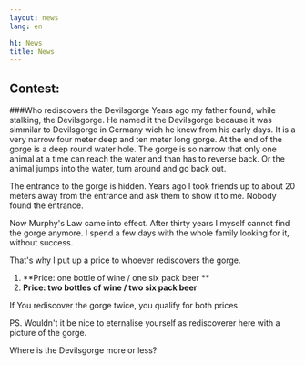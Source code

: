 ```yaml
---
layout: news
lang: en

h1: News
title: News
---
```



Contest:
----
###Who rediscovers the Devilsgorge
Years ago my father found, while stalking, the Devilsgorge. He named it the Devilsgorge because it was simmilar to Devilsgorge in Germany wich he knew from his early days. It is a very narrow four meter deep and ten meter long gorge. At the end of the gorge is a deep round water hole. The gorge is so narrow that only one animal at a time can reach the water and than has to reverse back. Or the animal jumps into the water, turn around and go back out. 

The entrance to the gorge is hidden. Years ago I took friends up to about 20 meters away from the entrance and ask them to show it to me. Nobody found the entrance. 

Now Murphy's Law came into effect. After thirty years I myself cannot find the gorge anymore. I spend a few days with the whole family looking for it, without success. 

That's why I put up a price to whoever rediscovers the gorge. 



1. **Price: one bottle of wine / one six pack beer **
2. **Price: two bottles of wine / two six pack beer** 


If You rediscover the gorge twice, you qualify for both prices.



PS. Wouldn't it be nice to eternalise yourself as rediscoverer here with a picture of the gorge. 

Where is the Devilsgorge more or less?
<!-- P[131,314] -->
